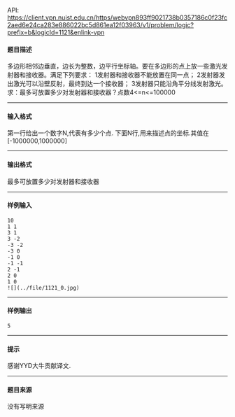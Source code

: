 API: https://client.vpn.nuist.edu.cn/https/webvpn893ff9021738b0357186c0f23fc2aed6e24ca283e886022bc5d861ea12f03963/v1/problem/logic?prefix=b&logicId=1121&enlink-vpn

#### 题目描述

多边形相邻边垂直，边长为整数，边平行坐标轴。要在多边形的点上放一些激光发射器和接收器。满足下列要求： 1发射器和接收器不能放置在同一点； 2发射器发出激光可以沿壁反射，最终到达一个接收器； 3发射器只能沿角平分线发射激光。求：最多可放置多少对发射器和接收器？点数4<=n<=100000

---

#### 输入格式

第一行给出一个数字N,代表有多少个点. 下面N行,用来描述点的坐标.其值在\[-1000000,1000000\]

---

#### 输出格式

最多可放置多少对发射器和接收器

---

#### 样例输入
```
10
1 1
3 1
3 -2
-3 -2
-3 0
-1 0
-1 -1
2 -1
2 0
1 0
![](../file/1121_0.jpg)
```

---

#### 样例输出
```
5
```

---

#### 提示

感谢YYD大牛贡献译文.

---

#### 题目来源

没有写明来源